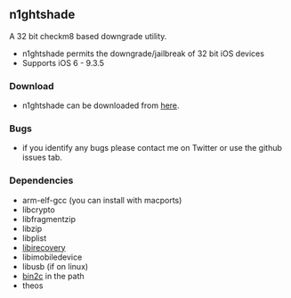## n1ghtshade 

A 32 bit checkm8 based downgrade utility.

* n1ghtshade permits the downgrade/jailbreak of 32 bit iOS devices
* Supports iOS 6 - 9.3.5

### Download

* n1ghtshade can be downloaded from [here](https://github.com/synackuk/n1ghtshade/releases).

### Bugs

* if you identify any bugs please contact me on Twitter or use the github issues tab.


### Dependencies

* arm-elf-gcc (you can install with macports)
* libcrypto
* libfragmentzip
* libzip
* libplist
* [libirecovery](https://github.com/synackuk/libirecovery)
* libimobiledevice
* libusb (if on linux)
* [bin2c](https://github.com/gwilymk/bin2c) in the path
* theos
